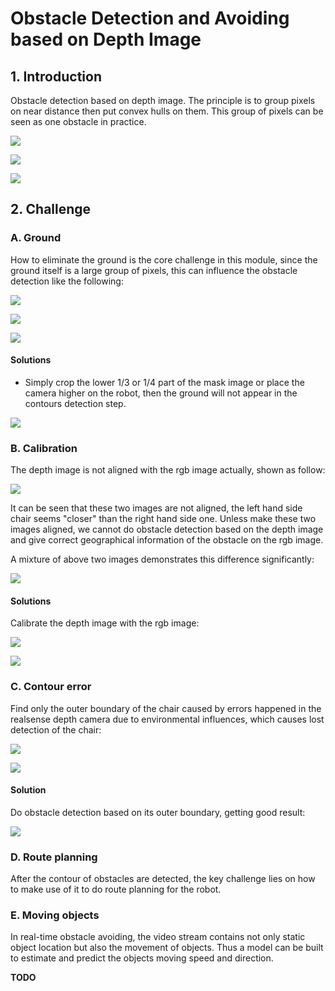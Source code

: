 # Obstacle Detection and Avoiding based on Depth Image

## 1. Introduction

Obstacle detection based on depth image. The principle is to group pixels on near distance then put convex hulls on them. This group of pixels can be seen as one obstacle in practice.



![](demo/1_raw.jpg)

![](demo/1_mask.jpg)

![](demo/1_hull.jpg)



## 2. Challenge

### A. Ground

How to eliminate the ground is the core challenge in this module, since the ground itself is a large group of pixels, this can influence the obstacle detection like the following:



![](demo/5_raw.jpg)

![](demo/5_mask.jpg)

![](demo/5_hull.jpg)



#### **Solutions**

- Simply crop the lower 1/3 or 1/4 part of the mask image or place the camera higher on the robot, then the ground will not appear in the contours detection step.

  

![](demo/hull_crop.jpg)



### B. Calibration

The depth image is not aligned with the rgb image actually, shown as follow:

![](demo/no_align_rgb_depth.jpg)

It can be seen that these two images are not aligned, the left hand side chair seems "closer" than the right hand side one. Unless make these two images aligned, we cannot do obstacle detection based on the depth image and give correct geographical information of the obstacle on the rgb image.

A mixture of above two images demonstrates this difference significantly:

![](demo/no_align_mix_rgb_depth.jpg)



#### **Solutions**

Calibrate the depth image with the rgb image:



![](demo/align_rgb_depth.jpg)

![](demo/align_mix_rgb_depth.jpg)



### C. Contour error

Find only the outer boundary of the chair caused by errors happened in the realsense depth camera due to environmental influences, which causes lost detection of the chair:

![](demo/error_contour.jpg)



![](demo/loss_chair.jpg)



#### Solution

Do obstacle detection based on its outer boundary, getting good result:

![](demo/get_chair.jpg)



### D. Route planning

After the contour of obstacles are detected, the key challenge lies on how to make use of it to do route planning for the robot.



### E. Moving objects

In real-time obstacle avoiding, the video stream contains not only static object location but also the movement of objects. Thus a model can be built to estimate and predict the objects moving speed and direction.

**TODO**